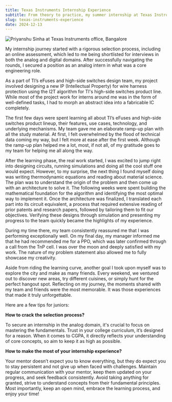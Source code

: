 ```yaml
---
title: Texas Instruments Internship Experience
subtitle: From theory to practice, my summer internship at Texas Instruments India.
slug: texas-instruments-experience
date: 2024-12-13
---
```


<img src="/static/ti.jpeg" alt="Priyanshu Sinha at Texas Instruments office, Bangalore" />

My internship journey started with a rigorous selection process, including an online assessment, which led to me being shortlisted for interviews in both the analog and digital domains. After successfully navigating the rounds, I secured a position as an analog intern in what was a core engineering role.

As a part of TI’s eFuses and high-side switches design team, my project involved designing a new IP (Intellectual Property) for wire harness protection using the I2T algorithm for TI's high-side switches product line. While most of the project work for interns around me was in the form of well-defined tasks, I had to morph an abstract idea into a fabricable IC completely.

The first few days were spent learning all about TI’s eFuses and high-side switches product lineup, their features, use cases, technology, and underlying mechanisms. My team gave me an elaborate ramp-up plan with all the study material. At first, I felt overwhelmed by the flood of technical data coming my way, but I felt more at ease after the first week. Although the ramp-up plan helped me a lot, most, if not all, of my gratitude goes to my team for helping me all along the way.

After the learning phase, the real work started, I was excited to jump right into designing circuits, running simulations and doing all the cool stuff one would expect. However, to my surprise, the next thing I found myself doing was writing thermodynamic equations and reading about material science. The plan was to understand the origin of the problem and then come up with an architecture to solve it. The following weeks were spent building the mathematical foundation for the algorithm and identifying the most optimal way to implement it. Once the architecture was finalized, I translated each part into its circuit equivalent, a process that required extensive reading of prior patents and research papers, followed by tailoring them to fit our objectives. Verifying these designs through simulation and presenting my progress to the team quickly became the highlights of my experience.

During my time there, my team consistently reassured me that I was performing exceptionally well. On my final day, my manager informed me that he had recommended me for a PPO, which was later confirmed through a call from the TnP cell. I was over the moon and deeply satisfied with my work. The nature of my problem statement also allowed me to fully showcase my creativity.

Aside from riding the learning curve, another goal I took upon myself was to explore the city and make as many friends. Every weekend, we ventured out to discover new areas, try different cuisines, or simply hunt for the perfect hangout spot. Reflecting on my journey, the moments shared with my team and friends were the most memorable. It was those experiences that made it truly unforgettable.

Here are a few tips for juniors: 

**How to crack the selection process?**

To secure an internship in the analog domain, it's crucial to focus on mastering the fundamentals. Trust in your college curriculum, it’s designed for a reason. When it comes to CGPA, it directly reflects your understanding of core concepts, so aim to keep it as high as possible.

**How to make the most of your internship experience?**

Your mentor doesn’t expect you to know everything, but they do expect you to stay persistent and not give up when faced with challenges. Maintain regular communication with your mentor, keep them updated on your progress, and seek feedback consistently. Avoid taking anything for granted, strive to understand concepts from their fundamental principles. Most importantly, keep an open mind, embrace the learning process, and enjoy your time!
